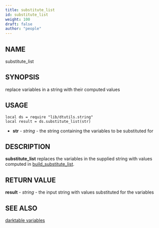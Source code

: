 ```yaml
---
title: substitute_list
id: substitute_list
weight: 100
draft: false
author: "people"
---
```


## NAME

substitute_list

## SYNOPSIS

replace variables in a string with their computed values

## USAGE
```
local ds = require "lib/dtutils.string"
local result = ds.substitute_list(str)
```
* **str** - _string_ - the string containing the variables to be substituted for

## DESCRIPTION

**substitute_list** replaces the variables in the supplied string with
values computed in [build_substitute_list](build_substitute_list.md).

## RETURN VALUE

**result** - _string_ - the input string with values substituted for the variables

## SEE ALSO

[darktable variables](https://docs.darktable.org/usermanual/4.6/en/special-topics/variables/)